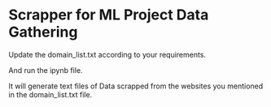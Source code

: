 # Scrapper for ML Project Data Gathering

Update the domain_list.txt according to your requirements.

And run the ipynb file. 

It will generate text files of Data scrapped from the websites you mentioned in the domain_list.txt file.

